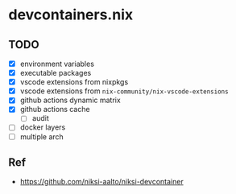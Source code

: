 # devcontainers.nix

## TODO

- [x] environment variables
- [x] executable packages
- [x] vscode extensions from nixpkgs
- [x] vscode extensions from `nix-community/nix-vscode-extensions`
- [x] github actions dynamic matrix
- [x] github actions cache
  - [ ] audit
- [ ] docker layers
- [ ] multiple arch

## Ref

- https://github.com/niksi-aalto/niksi-devcontainer
